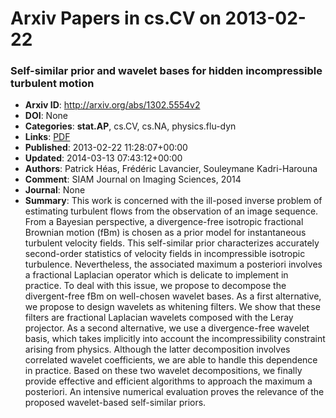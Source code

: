 # Arxiv Papers in cs.CV on 2013-02-22
### Self-similar prior and wavelet bases for hidden incompressible turbulent motion
- **Arxiv ID**: http://arxiv.org/abs/1302.5554v2
- **DOI**: None
- **Categories**: **stat.AP**, cs.CV, cs.NA, physics.flu-dyn
- **Links**: [PDF](http://arxiv.org/pdf/1302.5554v2)
- **Published**: 2013-02-22 11:28:07+00:00
- **Updated**: 2014-03-13 07:43:12+00:00
- **Authors**: Patrick Héas, Frédéric Lavancier, Souleymane Kadri-Harouna
- **Comment**: SIAM Journal on Imaging Sciences, 2014
- **Journal**: None
- **Summary**: This work is concerned with the ill-posed inverse problem of estimating turbulent flows from the observation of an image sequence. From a Bayesian perspective, a divergence-free isotropic fractional Brownian motion (fBm) is chosen as a prior model for instantaneous turbulent velocity fields. This self-similar prior characterizes accurately second-order statistics of velocity fields in incompressible isotropic turbulence. Nevertheless, the associated maximum a posteriori involves a fractional Laplacian operator which is delicate to implement in practice. To deal with this issue, we propose to decompose the divergent-free fBm on well-chosen wavelet bases. As a first alternative, we propose to design wavelets as whitening filters. We show that these filters are fractional Laplacian wavelets composed with the Leray projector. As a second alternative, we use a divergence-free wavelet basis, which takes implicitly into account the incompressibility constraint arising from physics. Although the latter decomposition involves correlated wavelet coefficients, we are able to handle this dependence in practice. Based on these two wavelet decompositions, we finally provide effective and efficient algorithms to approach the maximum a posteriori. An intensive numerical evaluation proves the relevance of the proposed wavelet-based self-similar priors.



